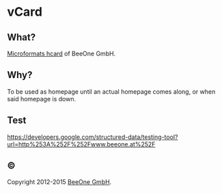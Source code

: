 # vCard

## What?

[Microformats hcard](http://microformats.org/wiki/hcard) of BeeOne GmbH.

## Why?

To be used as homepage until an actual homepage comes along, or when said homepage is down.

## Test

https://developers.google.com/structured-data/testing-tool?url=http%253A%252F%252Fwww.beeone.at%252F

## ©

Copyright 2012-2015 [BeeOne GmbH](http://www.beeone.at/).
